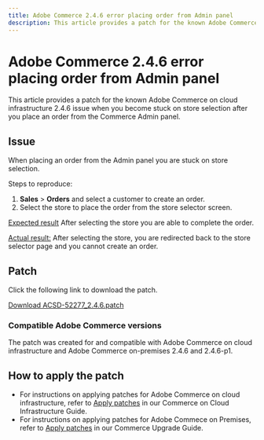 ```yaml
---
title: Adobe Commerce 2.4.6 error placing order from Admin panel
description: This article provides a patch for the known Adobe Commerce on cloud infrastructure 2.4.6 issue when you become stuck on store selection after you place an order from the Commerce Admin panel.
---
```


# Adobe Commerce 2.4.6 error placing order from Admin panel

This article provides a patch for the known Adobe Commerce on cloud infrastructure 2.4.6 issue when you become stuck on store selection after you place an order from the Commerce Admin panel.

## Issue

When placing an order from the Admin panel you are stuck on store selection.

Steps to reproduce:

1. **Sales** > **Orders** and select a customer to create an order.
2. Select the store to place the order from the store selector screen.

<u>Expected result</u>
After selecting the store you are able to complete the order.

<u>Actual result:</u>
After selecting the store, you are redirected back to the store selector page and you cannot create an order.

## Patch

Click the following link to download the patch.

 [Download ACSD-52277_2.4.6.patch](/assets/ACSD-52277_2.4.6.patch)

### Compatible Adobe Commerce versions

The patch was created for and compatible with Adobe Commerce on cloud infrastructure and Adobe Commerce on-premises 2.4.6 and 2.4.6-p1.

## How to apply the patch

* For instructions on applying patches for Adobe Commerce on cloud infrastructure, refer to [Apply patches](/docs/commerce-cloud-service/user-guide/develop/upgrade/apply-patches.html) in our Commerce on Cloud Infrastructure Guide. 
* For instructions on applying patches for Adobe Commece on Premises, refer to [Apply patches](/docs/commerce-operations/upgrade-guide/patches/apply.html?lang=en#composer) in our Commerce Upgrade Guide.

